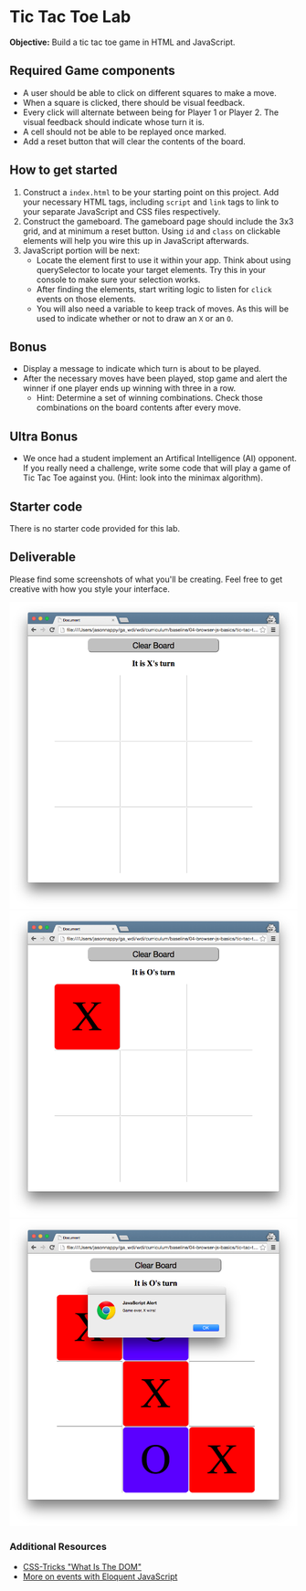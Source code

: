 # Tic Tac Toe Lab

**Objective:** Build a tic tac toe game in HTML and JavaScript.

## Required Game components
* A user should be able to click on different squares to make a move.
* When a square is clicked, there should be visual feedback.
* Every click will alternate between being for Player 1 or Player 2. The visual feedback should indicate whose turn it is.
* A cell should not be able to be replayed once marked.
* Add a reset button that will clear the contents of the board.

## How to get started
1. Construct a `index.html` to be your starting point on this
   project. Add your necessary HTML tags, including `script` and
   `link` tags to link to your separate JavaScript and CSS files respectively.
2. Construct the gameboard. The gameboard page should include the 3x3 grid,
   and at minimum a reset button. Using `id` and `class` on clickable
   elements will help you wire this up in JavaScript afterwards.
3. JavaScript portion will be next:
	* Locate the element first to use it within your app. Think about
     using querySelector to locate your target elements.
     Try this in your console to make sure your selection works.
	* After finding the elements, start writing logic to listen for
      `click` events on those elements.
	* You will also need a variable to keep track of moves. As this
      will be used to indicate whether or not to draw an `X` or an `O`.

## Bonus
* Display a message to indicate which turn is about to be played.
* After the necessary moves have been played, stop game and alert the
  winner if one player ends up winning with three in a row.
    * Hint: Determine a set of winning combinations. Check those
      combinations on the board contents after every move.

## Ultra Bonus
* We once had a student implement an Artifical Intelligence (AI)
  opponent. If you really need a challenge, write some code that will
  play a game of Tic Tac Toe against you. (Hint: look into the minimax
  algorithm).

## Starter code

There is no starter code provided for this lab.

## Deliverable

Please find some screenshots of what you'll be creating.  Feel free to get creative with how you style your interface.

![Screen-shot](assets/kz2L9f9.png)
![Screen-shot](assets/d8lFshD.png)
![Screen-shot](assets/Jw6hhcA.png)

### Additional Resources

- [CSS-Tricks "What Is The DOM"](https://css-tricks.com/dom/)
- [More on events with Eloquent JavaScript](http://eloquentjavascript.net/14_event.html)
